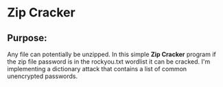 # Zip Cracker

## Purpose:

Any file can potentially be unzipped.  In this simple **Zip Cracker** program
if the zip file password is in the rockyou.txt wordlist it can be cracked.  I'm
implementing a dictionary attack that contains a list of common unencrypted
passwords.
